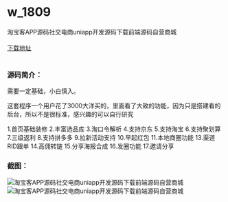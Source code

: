 # w_1809
淘宝客APP源码社交电商uniapp开发源码下载前端源码自营商城
<br/></br>
[下载地址](https://www.uuid2.com/1809.html "下载地址")
<br/></br>
<h3>源码简介：</h3>
<p>需要一定基础，小白慎入。<p>
<p>这套程序一个用户花了3000大洋买的，里面看了大致的功能，因为只是搭建看的后台，所以不是很标准，感兴趣的可以自行研究<p>
<p>1.首页基础装修
2.丰富选品库
3.淘口令解析
4.支持京东
5.支持淘宝
6.支持聚划算
7.三级返利
8.支持拼多多
9.拉新活动支持
10.早起红包
11.本地商圈功能
13.渠道RID跟单
14.高佣转链
15.分享海报合成
16.发圈功能
17.邀请分享<p>
<h3>截图：</h3>
<img src="https://www.uuid2.com/wp-content/uploads/img/202111/0804268506.png" alt="淘宝客APP源码社交电商uniapp开发源码下载前端源码自营商城"><img src="https://www.uuid2.com/wp-content/uploads/img/202111/0804268799.png" alt="淘宝客APP源码社交电商uniapp开发源码下载前端源码自营商城">
